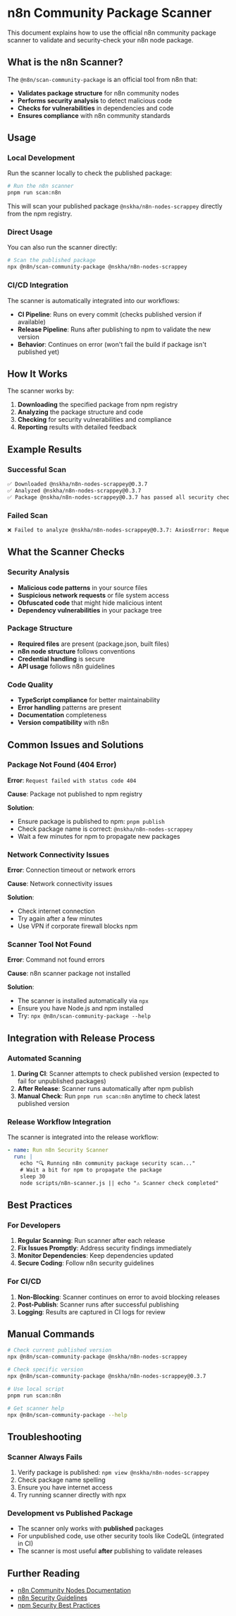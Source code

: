 # n8n Community Package Scanner

This document explains how to use the official n8n community package scanner to validate and security-check your n8n node package.

## What is the n8n Scanner?

The `@n8n/scan-community-package` is an official tool from n8n that:

- **Validates package structure** for n8n community nodes
- **Performs security analysis** to detect malicious code
- **Checks for vulnerabilities** in dependencies and code
- **Ensures compliance** with n8n community standards

## Usage

### Local Development

Run the scanner locally to check the published package:

```bash
# Run the n8n scanner
pnpm run scan:n8n
```

This will scan your published package `@nskha/n8n-nodes-scrappey` directly from the npm registry.

### Direct Usage

You can also run the scanner directly:

```bash
# Scan the published package
npx @n8n/scan-community-package @nskha/n8n-nodes-scrappey
```

### CI/CD Integration

The scanner is automatically integrated into our workflows:

- **CI Pipeline**: Runs on every commit (checks published version if available)
- **Release Pipeline**: Runs after publishing to npm to validate the new version
- **Behavior**: Continues on error (won't fail the build if package isn't published yet)

## How It Works

The scanner works by:

1. **Downloading** the specified package from npm registry
2. **Analyzing** the package structure and code
3. **Checking** for security vulnerabilities and compliance
4. **Reporting** results with detailed feedback

## Example Results

### Successful Scan
```bash
✅ Downloaded @nskha/n8n-nodes-scrappey@0.3.7
✅ Analyzed @nskha/n8n-nodes-scrappey@0.3.7  
✅ Package @nskha/n8n-nodes-scrappey@0.3.7 has passed all security checks
```

### Failed Scan
```bash
❌ Failed to analyze @nskha/n8n-nodes-scrappey@0.3.7: AxiosError: Request failed with status code 404
```

## What the Scanner Checks

### Security Analysis
- **Malicious code patterns** in your source files
- **Suspicious network requests** or file system access
- **Obfuscated code** that might hide malicious intent
- **Dependency vulnerabilities** in your package tree

### Package Structure
- **Required files** are present (package.json, built files)
- **n8n node structure** follows conventions
- **Credential handling** is secure
- **API usage** follows n8n guidelines

### Code Quality
- **TypeScript compliance** for better maintainability
- **Error handling** patterns are present
- **Documentation** completeness
- **Version compatibility** with n8n

## Common Issues and Solutions

### Package Not Found (404 Error)

**Error**: `Request failed with status code 404`

**Cause**: Package not published to npm registry

**Solution**: 
- Ensure package is published to npm: `pnpm publish`
- Check package name is correct: `@nskha/n8n-nodes-scrappey`
- Wait a few minutes for npm to propagate new packages

### Network Connectivity Issues

**Error**: Connection timeout or network errors

**Cause**: Network connectivity issues

**Solution**:
- Check internet connection
- Try again after a few minutes
- Use VPN if corporate firewall blocks npm

### Scanner Tool Not Found

**Error**: Command not found errors

**Cause**: n8n scanner package not installed

**Solution**:
- The scanner is installed automatically via `npx`
- Ensure you have Node.js and npm installed
- Try: `npx @n8n/scan-community-package --help`

## Integration with Release Process

### Automated Scanning

1. **During CI**: Scanner attempts to check published version (expected to fail for unpublished packages)
2. **After Release**: Scanner runs automatically after npm publish
3. **Manual Check**: Run `pnpm run scan:n8n` anytime to check latest published version

### Release Workflow Integration

The scanner is integrated into the release workflow:

```yaml
- name: Run n8n Security Scanner
  run: |
    echo "🔍 Running n8n community package security scan..."
    # Wait a bit for npm to propagate the package
    sleep 30
    node scripts/n8n-scanner.js || echo "⚠️ Scanner check completed"
```

## Best Practices

### For Developers

1. **Regular Scanning**: Run scanner after each release
2. **Fix Issues Promptly**: Address security findings immediately
3. **Monitor Dependencies**: Keep dependencies updated
4. **Secure Coding**: Follow n8n security guidelines

### For CI/CD

1. **Non-Blocking**: Scanner continues on error to avoid blocking releases
2. **Post-Publish**: Scanner runs after successful publishing
3. **Logging**: Results are captured in CI logs for review

## Manual Commands

```bash
# Check current published version
npx @n8n/scan-community-package @nskha/n8n-nodes-scrappey

# Check specific version
npx @n8n/scan-community-package @nskha/n8n-nodes-scrappey@0.3.7

# Use local script
pnpm run scan:n8n

# Get scanner help
npx @n8n/scan-community-package --help
```

## Troubleshooting

### Scanner Always Fails

1. Verify package is published: `npm view @nskha/n8n-nodes-scrappey`
2. Check package name spelling
3. Ensure you have internet access
4. Try running scanner directly with npx

### Development vs Published Package

- The scanner only works with **published** packages
- For unpublished code, use other security tools like CodeQL (integrated in CI)
- The scanner is most useful **after** publishing to validate releases

## Further Reading

- [n8n Community Nodes Documentation](https://docs.n8n.io/integrations/community-nodes/)
- [n8n Security Guidelines](https://docs.n8n.io/integrations/community-nodes/security/)
- [npm Security Best Practices](https://docs.npmjs.com/security-best-practices) 
